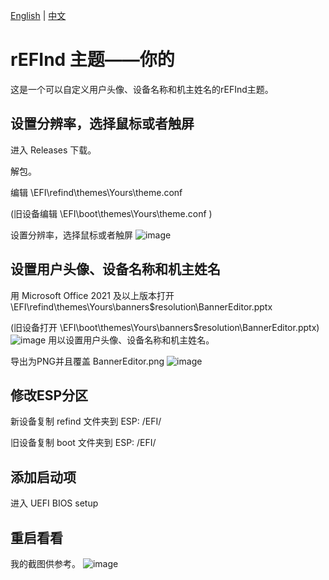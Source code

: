 [English](https://github.com/1457384613gh/rEFInd-theme-named-Yours) | [中文](https://github.com/1457384613gh/rEFInd-theme-named-Yours/blob/main/%E8%87%AA%E8%BF%B0%E6%96%87%E4%BB%B6.md)
# rEFInd 主题——你的
这是一个可以自定义用户头像、设备名称和机主姓名的rEFInd主题。

## 设置分辨率，选择鼠标或者触屏
进入 Releases 下载。

解包。

编辑 \EFI\refind\themes\Yours\theme.conf

(旧设备编辑 \EFI\boot\themes\Yours\theme.conf )

设置分辨率，选择鼠标或者触屏
![image](https://user-images.githubusercontent.com/69227436/162579811-bf3277c0-0ce0-4c35-b22a-a49370ae34fc.png)

## 设置用户头像、设备名称和机主姓名
用 Microsoft Office 2021 及以上版本打开 \EFI\refind\themes\Yours\banners\$resolution\BannerEditor.pptx

(旧设备打开 \EFI\boot\themes\Yours\banners\$resolution\BannerEditor.pptx)
![image](https://user-images.githubusercontent.com/69227436/162580042-d32719bf-5091-41cd-976e-527087642f37.png)
用以设置用户头像、设备名称和机主姓名。

导出为PNG并且覆盖 BannerEditor.png
![image](https://user-images.githubusercontent.com/69227436/162580182-73dcc418-c6e0-4802-af90-daab30ede40d.png)

## 修改ESP分区
新设备复制 refind 文件夹到 ESP: /EFI/

旧设备复制 boot 文件夹到 ESP: /EFI/

## 添加启动项
进入 UEFI BIOS setup

## 重启看看
我的截图供参考。
![image](https://user-images.githubusercontent.com/69227436/164385947-89eb95c0-ad5e-4cc8-8a58-173de3ff392d.png)

